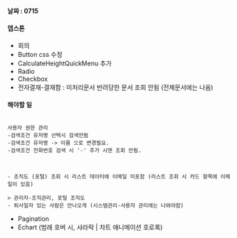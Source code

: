 
#### 날짜 : 0715


#### 뎁스톤
- 회의
- Button css 수정
- CalculateHeightQuickMenu 추가
- Radio
- Checkbox
- 전자결재-결재함  : 미처리문서 반려당한 문서 조회 안됨 (전체문서에는 나옴)

#### 해야할 일
```

사용자 권한 관리  
-검색조건 유저명 선택시 검색안됨  
-검색조건 유저명 -> 이름 으로 변경필요.  
-검색조건 전화번호 검색 시 '-' 추가 시엔 조회 안됨.  
  


- 조직도 (포털) 조회 시 리스트 데이터에 이메일 미포함 (리스트 조회 시 카드 항목에 이메일이 있음)

> 관리자-조직관리, 포털 조직도  
- 퇴사일자 있는 사람은 안나오게 (시스템관리-사용자 관리에는 나와야함)
```


- Pagination
- Echart (범례 호버 시, 샤라락 | 차트 애니메이션 호로록)
